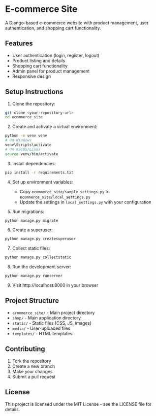 # E-commerce Site

A Django-based e-commerce website with product management, user authentication, and shopping cart functionality.

## Features

- User authentication (login, register, logout)
- Product listing and details
- Shopping cart functionality
- Admin panel for product management
- Responsive design

## Setup Instructions

1. Clone the repository:
```bash
git clone <your-repository-url>
cd ecommerce_site
```

2. Create and activate a virtual environment:
```bash
python -m venv venv
# On Windows
venv\Scripts\activate
# On macOS/Linux
source venv/bin/activate
```

3. Install dependencies:
```bash
pip install -r requirements.txt
```

4. Set up environment variables:
   - Copy `ecommerce_site/sample_settings.py` to `ecommerce_site/local_settings.py`
   - Update the settings in `local_settings.py` with your configuration

5. Run migrations:
```bash
python manage.py migrate
```

6. Create a superuser:
```bash
python manage.py createsuperuser
```

7. Collect static files:
```bash
python manage.py collectstatic
```

8. Run the development server:
```bash
python manage.py runserver
```

9. Visit http://localhost:8000 in your browser

## Project Structure

- `ecommerce_site/` - Main project directory
- `shop/` - Main application directory
- `static/` - Static files (CSS, JS, images)
- `media/` - User-uploaded files
- `templates/` - HTML templates

## Contributing

1. Fork the repository
2. Create a new branch
3. Make your changes
4. Submit a pull request

## License

This project is licensed under the MIT License - see the LICENSE file for details. 